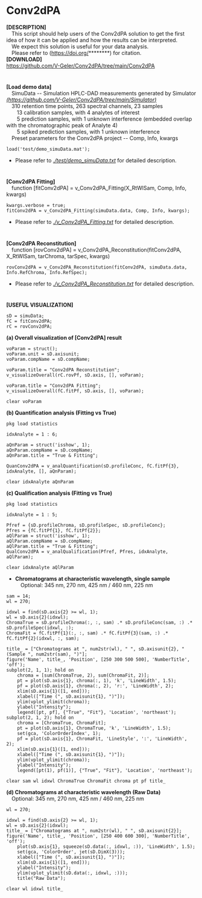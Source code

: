 # Conv2dPA
**[DESCRIPTION]**\
&emsp;This script should help users of the Conv2dPA solution to get the first idea of how it can be applied and how the results can be interpreted.\
&emsp;We expect this solution is useful for your data analysis.\
&emsp;Please refer to (https://doi.org/********) for citation.\
**[DOWNLOAD]**\
https://github.com/V-Geler/Conv2dPA/tree/main/Conv2dPA

# 
**[Load demo data]**\
&emsp;SimuData -- Simulation HPLC-DAD measurements generated by Simulator *[(https://github.com/V-Geler/Conv2dPA/tree/main/Simulator)](https://github.com/V-Geler/Conv2dPA/tree/main/Simulator)*\
&emsp;310 retention time points, 263 spectral channels, 23 samples\
&emsp;&emsp;13 calibration samples, with 4 analytes of interest\
&emsp;&emsp;5 prediction samples, with 1 unknown interference (embedded overlap with the chromatographic peak of Analyte 4)\
&emsp;&emsp;5 spiked prediction samples, with 1 unknown interference\
&emsp;Preset parameters for the Conv2dPA project -- Comp, Info, kwargs
```
load('test/demo_simuData.mat');
```
- Please refer to *[./test/demo_simuData.txt](./test/demo_simuData.txt)* for detailed description.

#
**[Conv2dPA Fitting]**\
&emsp;function [fitConv2dPA] = v_Conv2dPA_Fitting(X_RtWlSam, Comp, Info, kwargs)
```
kwargs.verbose = true;
fitConv2dPA = v_Conv2dPA_Fitting(simuData.data, Comp, Info, kwargs);
```
- Please refer to *[./v_Conv2dPA_Fitting.txt](./v_Conv2dPA_Fitting.txt)* for detailed description.

#
**[Conv2dPA Reconstitution]**\
&emsp;function [rovConv2dPA] = v_Conv2dPA_Reconstitution(fitConv2dPA, X_RtWlSam, tarChroma, tarSpec, kwargs)
```
rovConv2dPA = v_Conv2dPA_Reconstitution(fitConv2dPA, simuData.data, Info.RefChroma, Info.RefSpec);
```
- Please refer to *[./v_Conv2dPA_Reconstitution.txt](./v_Conv2dPA_Reconstitution.txt)* for detailed description.

#
**[USEFUL VISUALIZATION]**
```
sD = simuData;
fC = fitConv2dPA;
rC = rovConv2dPA;
```
**(a) Overall visualization of [Conv2dPA] result**
```
voParam = struct();
voParam.unit = sD.axisunit;
voParam.compName = sD.compName;

voParam.title = "Conv2dPA Reconstitution"; 
v_visualizeOverall(rC.rovPf, sD.axis, [], voParam);

voParam.title = "Conv2dPA Fitting"; 
v_visualizeOverall(fC.fitPf, sD.axis, [], voParam);

clear voParam
```
**(b) Quantification analysis (Fitting vs True)**
```
pkg load statistics

idxAnalyte = 1 : 6;

aQnParam = struct('isshow', 1);
aQnParam.compName = sD.compName;
aQnParam.title = "True & Fitting";

QuanConv2dPA = v_analQuantification(sD.profileConc, fC.fitPf{3}, idxAnalyte, [], aQnParam);

clear idxAnalyte aQnParam
```
**(c) Qualification analysis (Fitting vs True)**
```
pkg load statistics

idxAnalyte = 1 : 5;

Pfref = {sD.profileChroma, sD.profileSpec, sD.profileConc};
Pfres = {fC.fitPf{1}, fC.fitPf{2}};
aQlParam = struct('isshow', 1);
aQlParam.compName = sD.compName;
aQlParam.title = "True & Fitting";
QualConv2dPA = v_analQualification(Pfref, Pfres, idxAnalyte, aQlParam);

clear idxAnalyte aQlParam
```
- **Chromatograms at characteristic wavelength, single sample**\
&emsp;Optional: 345 nm, 270 nm, 425 nm / 460 nm, 225 nm
```
sam = 14;
wl = 270;

idxwl = find(sD.axis{2} >= wl, 1);
wl = sD.axis{2}(idxwl);
ChromaTrue = sD.profileChroma(:, :, sam) .* sD.profileConc(sam, :) .* sD.profileSpec(idxwl, :);
ChromaFit = fC.fitPf{1}(:, :, sam) .* fC.fitPf{3}(sam, :) .* fC.fitPf{2}(idxwl, :, sam);

title_ = ["Chromatograms at ", num2str(wl), " ", sD.axisunit{2}, " (Sample ", num2str(sam), ")"];
figure('Name', title_, 'Position', [250 300 500 500], 'NumberTitle', 'off');
subplot(2, 1, 1); hold on
    chroma = [sum(ChromaTrue, 2), sum(ChromaFit, 2)];
    pt = plot(sD.axis{1}, chroma(:, 1), 'k', 'LineWidth', 1.5);
    pf = plot(sD.axis{1}, chroma(:, 2), 'r:', 'LineWidth', 2);
    xlim(sD.axis{1}([1, end]));
    xlabel(["Time (", sD.axisunit{1}, ")"]);
    ylim(vplot_ylimit(chroma));
    ylabel("Intensity");
    legend([pt, pf], {"True", "Fit"}, 'Location', 'northeast');
subplot(2, 1, 2); hold on
    chroma = [ChromaTrue, ChromaFit];
    pt = plot(sD.axis{1}, ChromaTrue, 'k', 'LineWidth', 1.5);
    set(gca, 'ColorOrderIndex', 1);
    pf = plot(sD.axis{1}, ChromaFit, 'LineStyle', ':', 'LineWidth', 2);
    xlim(sD.axis{1}([1, end]));
    xlabel(["Time (", sD.axisunit{1}, ")"]);
    ylim(vplot_ylimit(chroma));
    ylabel("Intensity");
    legend([pt(1), pf(1)], {"True", "Fit"}, 'Location', 'northeast');

clear sam wl idxwl ChromaTrue ChromaFit chroma pt pf title_
```
**(d) Chromatograms at characteristic wavelength (Raw Data)**\
&emsp;Optional: 345 nm, 270 nm, 425 nm / 460 nm, 225 nm
```
wl = 270;

idxwl = find(sD.axis{2} >= wl, 1);
wl = sD.axis{2}(idxwl);
title_ = ["Chromatograms at ", num2str(wl), " ", sD.axisunit{2}];
figure('Name', title_, 'Position', [250 400 600 300], 'NumberTitle', 'off');
    plot(sD.axis{1}, squeeze(sD.data(:, idxwl, :)), 'LineWidth', 1.5);
    set(gca, 'ColorOrder', jet(sD.DimX(3)));
    xlabel(["Time (", sD.axisunit{1}, ")"]);
    xlim(sD.axis{1}([1, end]));
    ylabel("Intensity");
    ylim(vplot_ylimit(sD.data(:, idxwl, :)));
    title("Raw Data");
    
clear wl idxwl title_
```
#